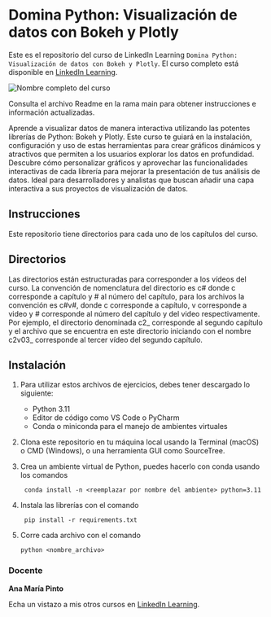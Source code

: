 # Domina Python: Visualización de datos con Bokeh y Plotly

Este es el repositorio del curso de LinkedIn Learning `Domina Python: Visualización de datos con Bokeh y Plotly`. El curso completo está disponible en [LinkedIn Learning][lil-course-url].

![Nombre completo del curso][lil-thumbnail-url] 

Consulta el archivo Readme en la rama main para obtener instrucciones e información actualizadas.

Aprende a visualizar datos de manera interactiva utilizando las potentes librerías de Python: Bokeh y Plotly. Este curso te guiará en la instalación, configuración y uso de estas herramientas para crear gráficos dinámicos y atractivos que permiten a los usuarios explorar los datos en profundidad. Descubre cómo personalizar gráficos y aprovechar las funcionalidades interactivas de cada librería para mejorar la presentación de tus análisis de datos. Ideal para desarrolladores y analistas que buscan añadir una capa interactiva a sus proyectos de visualización de datos.

## Instrucciones
Este repositorio tiene directorios para cada uno de los capítulos del curso.

## Directorios
Las directorios están estructuradas para corresponder a los vídeos del curso. La convención de nomenclatura del directorio es c# donde c corresponde a capítulo y # al número del capítulo, para los archivos la convención es c#v#, donde c corresponde a capítulo, v corresponde a video y # corresponde al número del capítulo y del video respectivamente. Por ejemplo, el directorio denominada c2_ corresponde al segundo capítulo y el archivo que se encuentra en este directorio iniciando con el nombre c2v03_ corresponde al tercer vídeo del segundo capítulo.

## Instalación

1. Para utilizar estos archivos de ejercicios, debes tener descargado lo siguiente:
   - Python 3.11
   - Editor de código como VS Code o PyCharm
   - Conda o miniconda para el manejo de ambientes virtuales
2. Clona este repositorio en tu máquina local usando la Terminal (macOS) o CMD (Windows), o una herramienta GUI como SourceTree.
3. Crea un ambiente virtual de Python, puedes hacerlo con conda usando los comandos

		conda install -n <reemplazar por nombre del ambiente> python=3.11

4. Instala las librerías con el comando

		pip install -r requirements.txt

5.  Corre cada archivo con el comando

		python <nombre_archivo>

### Docente

**Ana María Pinto**

Echa un vistazo a mis otros cursos en [LinkedIn Learning](https://www.linkedin.com/learning/instructors/ana-maria-pinto).

[0]: # (Replace these placeholder URLs with actual course URLs)
[lil-course-url]: https://www.linkedin.com
[lil-thumbnail-url]: https:

[1]: # (End of ES-Instruction ###############################################################################################)

